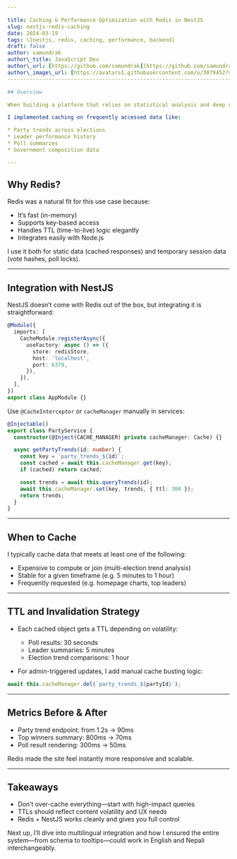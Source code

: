 ```yaml
---

title: Caching & Performance Optimization with Redis in NestJS
slug: nestjs-redis-caching
date: 2024-03-19
tags: \[nestjs, redis, caching, performance, backend]
draft: false
author: samundrak
author\_title: JavaScript Dev
author\_url: [https://github.com/samundrak](https://github.com/samundrak)
author\_image\_url: [https://avatars1.githubusercontent.com/u/3079452?s=460\&u=e5bd48488cb71b665ea5403192c6b8a963644a08\&v=4](https://avatars1.githubusercontent.com/u/3079452?s=460&u=e5bd48488cb71b665ea5403192c6b8a963644a08&v=4)
------------------------------------------------------------------------------------------------------------------------------------------------------------------------------------------------------------------------------------

## Overview

When building a platform that relies on statistical analysis and deep comparisons, response time can quickly become a bottleneck. In this article, I’ll walk through how I integrated **Redis** with **NestJS** to reduce computation time and database load on performance-heavy endpoints.

I implemented caching on frequently accessed data like:

* Party trends across elections
* Leader performance history
* Poll summaries
* Government composition data

---
```

<!-- truncate    -->
## Why Redis?

Redis was a natural fit for this use case because:

* It’s fast (in-memory)
* Supports key-based access
* Handles TTL (time-to-live) logic elegantly
* Integrates easily with Node.js

I use it both for static data (cached responses) and temporary session data (vote hashes, poll locks).

---

## Integration with NestJS

NestJS doesn’t come with Redis out of the box, but integrating it is straightforward:

```ts
@Module({
  imports: [
    CacheModule.registerAsync({
      useFactory: async () => ({
        store: redisStore,
        host: 'localhost',
        port: 6379,
      }),
    }),
  ],
})
export class AppModule {}
```

Use `@CacheInterceptor` or `cacheManager` manually in services:

```ts
@Injectable()
export class PartyService {
  constructor(@Inject(CACHE_MANAGER) private cacheManager: Cache) {}

  async getPartyTrends(id: number) {
    const key = `party_trends_${id}`;
    const cached = await this.cacheManager.get(key);
    if (cached) return cached;

    const trends = await this.queryTrends(id);
    await this.cacheManager.set(key, trends, { ttl: 300 });
    return trends;
  }
}
```

---

## When to Cache

I typically cache data that meets at least one of the following:

* Expensive to compute or join (multi-election trend analysis)
* Stable for a given timeframe (e.g. 5 minutes to 1 hour)
* Frequently requested (e.g. homepage charts, top leaders)

---

## TTL and Invalidation Strategy

* Each cached object gets a TTL depending on volatility:

  * Poll results: 30 seconds
  * Leader summaries: 5 minutes
  * Election trend comparisons: 1 hour

* For admin-triggered updates, I add manual cache busting logic:

```ts
await this.cacheManager.del(`party_trends_${partyId}`);
```

---

## Metrics Before & After

* Party trend endpoint: from 1.2s → 90ms
* Top winners summary: 800ms → 70ms
* Poll result rendering: 300ms → 50ms

Redis made the site feel instantly more responsive and scalable.

---

## Takeaways

* Don’t over-cache everything—start with high-impact queries
* TTLs should reflect content volatility and UX needs
* Redis + NestJS works cleanly and gives you full control

Next up, I’ll dive into multilingual integration and how I ensured the entire system—from schema to tooltips—could work in English and Nepali interchangeably.

